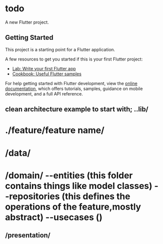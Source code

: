 # todo

A new Flutter project.

## Getting Started

This project is a starting point for a Flutter application.

A few resources to get you started if this is your first Flutter project:

- [Lab: Write your first Flutter app](https://docs.flutter.dev/get-started/codelab)
- [Cookbook: Useful Flutter samples](https://docs.flutter.dev/cookbook)

For help getting started with Flutter development, view the
[online documentation](https://docs.flutter.dev/), which offers tutorials,
samples, guidance on mobile development, and a full API reference.



clean architecture example
to start with;
..lib/
------------------------------------------------
./feature/feature name/
================================================
/data/
================================================
/domain/
--entities (this folder contains things like model classes)
--repositories (this defines the operations of the feature,mostly abstract)
--usecases ()
================================================
/presentation/
--
